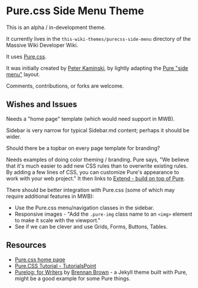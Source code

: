 # Pure.css Side Menu Theme

This is an alpha / in-development theme.

It currently lives in the `this-wiki-themes/purecss-side-menu` directory of the Massive Wiki Developer Wiki.

It uses [Pure.css](https://purecss.io/).

It was initially created by [Peter Kaminski](mailto:kaminski@istori.com), by lightly adapting the [Pure "side menu"](https://github.com/pure-css/pure/tree/master/site/static/layouts/side-menu) layout.

Comments, contributions, or forks are welcome.

## Wishes and Issues

Needs a "home page" template (which would need support in MWB).

Sidebar is very narrow for typical Sidebar.md content; perhaps it should be wider.

Should there be a topbar on every page template for branding?

Needs examples of doing color theming / branding. Pure says, "We believe that it's much easier to add new CSS rules than to overwrite existing rules. By adding a few lines of CSS, you can customize Pure's appearance to work with your web project." It then links to [Extend - build on top of Pure](https://purecss.io/extend/).

There should be better integration with Pure.css (some of which may require additional features in MWB):

- Use the Pure.css menu/navigation classes in the sidebar.
- Responsive images - "Add the `.pure-img` class name to an `<img>` element to make it scale with the viewport."
- See if we can be clever and use Grids, Forms, Buttons, Tables.

## Resources

- [Pure.css home page](https://purecss.io/)
- [Pure.CSS Tutorial - TutorialsPoint](https://www.tutorialspoint.com/purecss/index.htm)
- [Purelog: for Writers](https://purelog.netlify.app/) by [Brennan Brown](https://brennanbrown.ca/) - a Jekyll theme built with Pure, might be a good example for some Pure things.